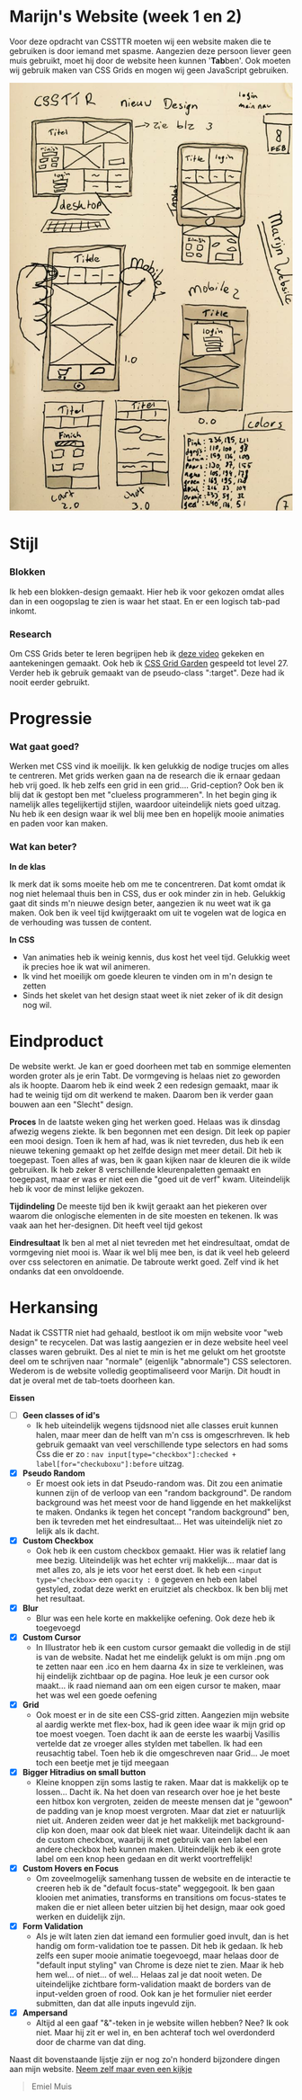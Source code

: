 # Marijn's Website (week 1 en 2)

Voor deze opdracht van CSSTTR moeten wij een website maken die te gebruiken is door iemand met spasme. Aangezien deze persoon liever geen muis gebruikt, moet hij door de website heen kunnen '**Tab**ben'. Ook moeten wij gebruik maken van CSS Grids en mogen wij geen JavaScript gebruiken.

![Eerste Design](design.jpeg "Eerste Design")

# Stijl
### Blokken
Ik heb een blokken-design gemaakt. Hier heb ik voor gekozen omdat alles dan in een oogopslag te zien is waar het staat. En er een logisch tab-pad inkomt. 

### Research
Om CSS Grids beter te leren begrijpen heb ik [deze video](https://www.youtube.com/watch?v=HgwCeNVPlo0) gekeken en aantekeningen gemaakt. Ook heb ik [CSS Grid Garden](http://cssgridgarden.com/#nl) gespeeld tot level 27. Verder heb ik gebruik gemaakt van de pseudo-class ":target". Deze had ik nooit eerder gebruikt.

# Progressie
### Wat gaat goed?
Werken met CSS vind ik moeilijk. Ik ken gelukkig de nodige trucjes om alles te centreren. Met grids werken gaan na de research die ik ernaar gedaan heb vrij goed. Ik heb zelfs een grid in een grid.... Grid-ception?
Ook ben ik blij dat ik gestopt ben met "clueless programmeren". In het begin ging ik namelijk alles tegelijkertijd stijlen, waardoor uiteindelijk niets goed uitzag. Nu heb ik een design waar ik wel blij mee ben en hopelijk mooie animaties en paden voor kan maken.

### Wat kan beter?
**In de klas**

Ik merk dat ik soms moeite heb om me te concentreren. Dat komt omdat ik nog niet helemaal thuis ben in CSS, dus er ook minder zin in heb. Gelukkig gaat dit sinds m'n nieuwe design beter, aangezien ik nu weet wat ik ga maken. Ook ben ik veel tijd kwijtgeraakt om uit te vogelen wat de logica en de verhouding was tussen de content. 

**In CSS**

  * Van animaties heb ik weinig kennis, dus kost het veel tijd. Gelukkig weet ik precies hoe ik wat wil animeren.
  * Ik vind het moeilijk om goede kleuren te vinden om in m'n design te zetten
  * Sinds het skelet van het design staat weet ik niet zeker of ik dit design nog wil.
  
# Eindproduct
  De website werkt. Je kan er goed doorheen met tab en sommige elementen worden groter als je erin Tabt. De vormgeving is helaas niet zo geworden als ik hoopte. Daarom heb ik eind week 2 een redesign gemaakt, maar ik had te weinig tijd om dit werkend te maken. Daarom ben ik verder gaan bouwen aan een "Slecht" design.
  
 **Proces** 
 In de laatste weken ging het werken goed. Helaas was ik dinsdag afwezig wegens ziekte. Ik ben begonnen met een design. Dit leek op papier een mooi design. Toen ik hem af had, was ik niet tevreden, dus heb ik een nieuwe tekening gemaakt op het zelfde design met meer detail. Dit heb ik toegepast. Toen alles af was, ben ik gaan kijken naar de kleuren die ik wilde gebruiken. Ik heb zeker 8 verschillende kleurenpaletten gemaakt en toegepast, maar er was er niet een die "goed uit de verf" kwam. Uiteindelijk heb ik voor de minst lelijke gekozen.
 
 **Tijdindeling**
 De meeste tijd ben ik kwijt geraakt aan het piekeren over waarom die onlogische elementen in de site moesten en tekenen. Ik was vaak aan het her-designen. Dit heeft veel tijd gekost
 
 **Eindresultaat**
 Ik ben al met al niet tevreden met het eindresultaat, omdat de vormgeving niet mooi is. Waar ik wel blij mee ben, is dat ik veel heb geleerd over css selectoren en animatie. De tabroute werkt goed. Zelf vind ik het ondanks dat een onvoldoende.
 
# Herkansing
Nadat ik CSSTTR niet had gehaald, bestloot ik om mijn website voor "web design" te recycelen. Dat was lastig aangezien er in deze website heel veel classes waren gebruikt. Des al niet te min is het me gelukt om het grootste deel om te schrijven naar "normale" (eigenlijk "abnormale") CSS selectoren. Wederom is de website volledig geoptimaliseerd voor Marijn. Dit houdt in dat je overal met de tab-toets doorheen kan. 

**Eissen**
- [ ] **Geen classes of id's**
  * Ik heb uiteindelijk wegens tijdsnood niet alle classes eruit kunnen halen, maar meer dan de helft van m'n css is omgescrhreven. Ik heb gebruik gemaakt van veel verschillende type selectors en had soms Css die er zo : ```nav input[type="checkbox"]:checked + label[for="checkuboxu"]:before``` uitzag.
- [x] **Pseudo Random**
  * Er moest ook iets in dat Pseudo-random was. Dit zou een animatie kunnen zijn of de verloop van een "random background". De random background was het meest voor de hand liggende en het makkelijkst te maken. Ondanks ik tegen het concept "random background" ben, ben ik tevreden met het eindresultaat... Het was uiteindelijk niet zo lelijk als ik dacht.
- [x] **Custom Checkbox**
  * Ook heb ik een custom checkbox gemaakt. Hier was ik relatief lang mee bezig. Uiteindelijk was het echter vrij makkelijk... maar dat is met alles zo, als je iets voor het eerst doet. Ik heb een `<input type="checkbox>` een `opacity : 0` gegeven en heb een label gestyled, zodat deze werkt en eruitziet als checkbox. Ik ben blij met het resultaat.
- [x] **Blur**
  * Blur was een hele korte en makkelijke oefening. Ook deze heb ik toegevoegd
- [x] **Custom Cursor**
  * In Illustrator heb ik een custom cursor gemaakt die volledig in de stijl is van de website. Nadat het me eindelijk gelukt is om mijn .png om te zetten naar een .ico en hem daarna 4x in size te verkleinen, was hij eindelijk zichtbaar op de pagina. Hoe leuk je een cursor ook maakt... ik raad niemand aan om een eigen cursor te maken, maar het was wel een goede oefening
- [x] **Grid**  
  * Ook moest er in de site een CSS-grid zitten. Aangezien mijn website al aardig werkte met flex-box, had ik geen idee waar ik mijn grid op toe moest voegen. Toen dacht ik aan de eerste les waarbij Vasillis vertelde dat ze vroeger alles stylden met tabellen. Ik had een reusachtig tabel. Toen heb ik die omgeschreven naar Grid... Je moet toch een beetje met je tijd meegaan
- [x] **Bigger Hitradius on small button**
  * Kleine knoppen zijn soms lastig te raken. Maar dat is makkelijk op te lossen... Dacht ik. Na het doen van research over hoe je het beste een hitbox kon vergroten, zeiden de meeste mensen dat je "gewoon" de padding van je knop moest vergroten. Maar dat ziet er natuurlijk niet uit. Anderen zeiden weer dat je het makkelijk met background-clip kon doen, maar ook dat bleek niet waar. Uiteindelijk dacht ik aan de custom checkbox, waarbij ik met gebruik van een label een andere checkbox heb kunnen maken. Uiteindelijk heb ik een grote label om een knop heen gedaan en dit werkt voortreffelijk!
- [x] **Custom Hovers en Focus**
  * Om zoveelmogelijk samenhang tussen de website en de interactie te creeren heb ik de "default focus-state" weggegooit. Ik ben gaan klooien met animaties, transforms en transitions om focus-states te maken die er niet alleen beter uitzien bij het design, maar ook goed werken en duidelijk zijn.
- [x] **Form Validation** 
  * Als je wilt laten zien dat iemand een formulier goed invult, dan is het handig om form-validation toe te passen. Dit heb ik gedaan. Ik heb zelfs een super mooie animatie toegevoegd, maar helaas door de "default input styling" van Chrome is deze niet te zien. Maar ik heb hem wel... of niet... of wel... Helaas zal je dat nooit weten. De uiteindelijke zichtbare form-validation maakt de borders van de input-velden groen of rood. Ook kan je het formulier niet eerder submitten, dan dat alle inputs ingevuld zijn.
- [x] **Ampersand** 
  * Altijd al een gaaf "&"-teken in je website willen hebben? Nee? Ik ook niet. Maar hij zit er wel in, en ben achteraf toch wel overdonderd door de charme van dat ding.

Naast dit bovenstaande lijstje zijn er nog zo'n honderd bijzondere dingen aan mijn website. [Neem zelf maar even een kijkje](https://www.google.nl/)





 
  
 > Emiel Muis
